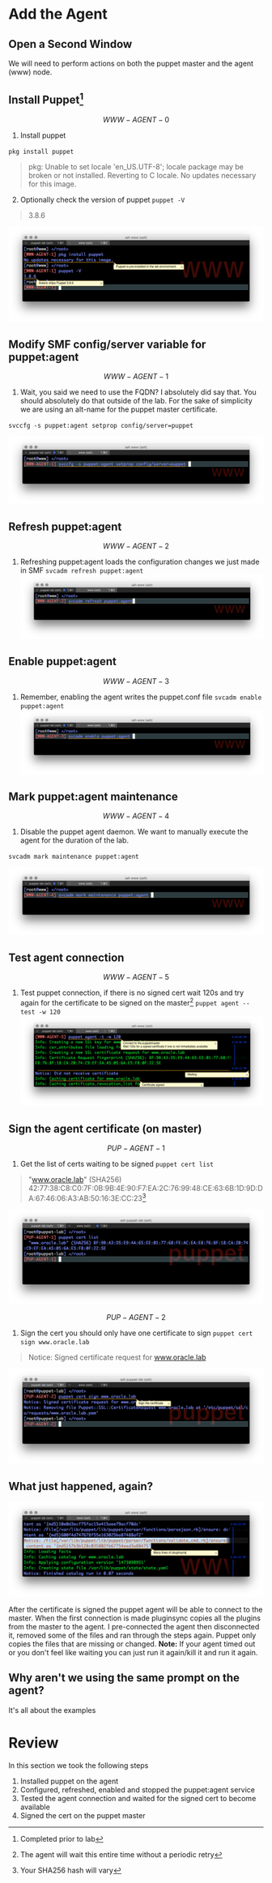 # Add the Agent

## Open a Second Window

We will need to perform actions on both the puppet master and the agent \(www\) node.

## Install Puppet[^1]


$$
WWW-AGENT-0
$$


1. Install puppet

  `pkg install puppet`

  > pkg: Unable to set locale 'en\_US.UTF-8'; locale package may be broken or
  > not installed.  Reverting to C locale.
  > No updates necessary for this image.

2. Optionally check the version of puppet
  `puppet -V`

  > 3.8.6

![](/assets/AGENT-WWW-000.0.png)


## Modify SMF config\/server variable for puppet:agent


$$
WWW-AGENT-1
$$


1. Wait, you said we need to use the FQDN?  I absolutely did say that. You should absolutely do that outside of the lab. For the sake of simplicity we are using an alt-name for the puppet master certificate.

  `svccfg -s puppet:agent setprop config/server=puppet`

![](/assets/AGENT-WWW-001.0.png)


## Refresh puppet:agent


$$
WWW-AGENT-2
$$


1. Refreshing puppet:agent loads the configuration changes we just made in SMF
  `svcadm refresh puppet:agent`
  ![](/assets/AGENT-WWW-002.0.png)

## Enable puppet:agent


$$
WWW-AGENT-3
$$


1. Remember, enabling the agent writes the puppet.conf file
  `svcadm enable puppet:agent`
  ![](/assets/AGENT-WWW-003.0.png)

## Mark puppet:agent maintenance


$$
WWW-AGENT-4
$$


1. Disable the puppet agent daemon. We want to manually execute the agent for the duration of the lab.

  `svcadm mark maintenance puppet:agent`

  ![](/assets/AGENT-WWW-004.0.png)


## Test agent connection


$$
WWW-AGENT-5
$$


1. Test puppet connection, if there is no signed cert wait 120s and try again for the certificate to be signed on the master[^3]
  `puppet agent --test -w 120`
  ![](/assets/AGENT-WWW-005.0.png)

## Sign the agent certificate \(on master\)


$$
PUP-AGENT-1
$$


1. Get the list of certs waiting to be signed
  `puppet cert list`

  > "www.oracle.lab" \(SHA256\) 42:77:38:C8:C0:7F:0B:9B:4E:90:F7:EA:2C:76:99:48:CE:63:6B:1D:9D:DA:67:46:06:A3:AB:50:16:3E:CC:23[^2]


![](/assets/AGENT-PUP-001.0.png)


$$
PUP-AGENT-2
$$


1. Sign the cert you should only have one certificate to sign
  `puppet cert sign www.oracle.lab`

  > Notice: Signed certificate request for www.oracle.lab

![](/assets/AGENT-PUP-002.0.png)

## What just happened, again?

![](/assets/AGENT-WWW-005.1.png)

After the certificate is signed the puppet agent will be able to connect to the master. When the first connection is made pluginsync copies all the plugins from the master to the agent. I pre-connected the agent then disconnected it, removed some of the files and ran through the steps again. Puppet only copies the files that are missing or changed.
**Note:** If your agent timed out or you don't feel like waiting you can just run it again\/kill it and run it again.

## Why aren't we using the same prompt on the agent?

It's all about the examples

# Review

In this section we took the following steps

1. Installed puppet on the agent
2. Configured, refreshed, enabled and stopped the puppet:agent service
3. Tested the agent connection and waited for the signed cert to become available
4. Signed the cert on the puppet master

[^1]: Completed prior to lab

[^2]: Your SHA256 hash will vary

[^3]: The agent will wait this entire time without a periodic retry

